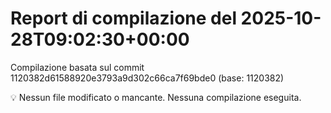 # Report di compilazione del 2025-10-28T09:02:30+00:00

Compilazione basata sul commit 1120382d61588920e3793a9d302c66ca7f69bde0 (base: 1120382)

💡 Nessun file modificato o mancante. Nessuna compilazione eseguita.

